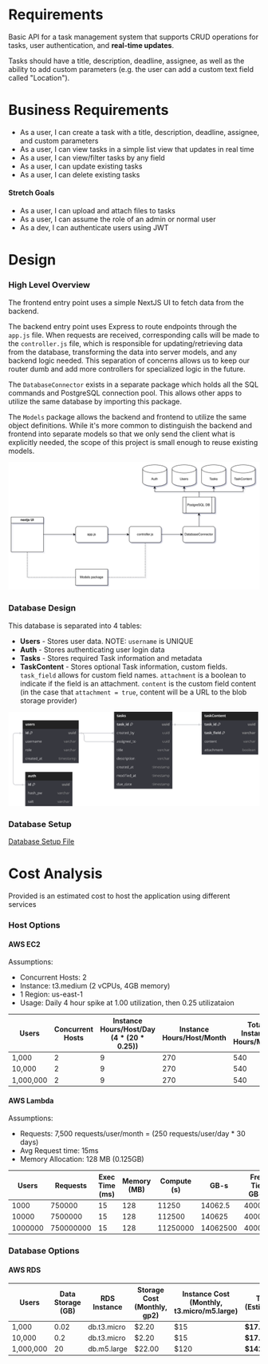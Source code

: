 
# Requirements
Basic API for a task management system that supports CRUD operations for tasks, user authentication, and **real-time updates**.

Tasks should have a title, description, deadline, assignee, as well as the ability to add custom parameters (e.g. the user can add a custom text field called "Location").

# Business Requirements
- As a user, I can create a task with a title, description, deadline, assignee, and custom parameters
- As a user, I can view tasks in a simple list view that updates in real time
- As a user, I can view/filter tasks by any field
- As a user, I can update existing tasks
- As a user, I can delete existing tasks
#### Stretch Goals
- As a user, I can upload and attach files to tasks
- As a user, I can assume the role of an admin or normal user
- As a dev, I can authenticate users using JWT


# Design

### High Level Overview

The frontend entry point uses a simple NextJS UI to fetch data from the backend.

The backend entry point uses Express to route endpoints through the `app.js` file. When requests are received, corresponding calls will be made to the `controller.js` file, which is responsible for updating/retrieving data from the database, transforming the data into server models, and any backend logic needed. This separation of concerns allows us to keep our router dumb and add more controllers for specialized logic in the future.

The `DatabaseConnector` exists in a separate package which holds all the SQL commands and PostgreSQL connection pool. This allows other apps to utilize the same database by importing this package.

The `Models` package allows the backend and frontend to utilize the same object definitions. While it's more common to distinguish the backend and frontend into separate models so that we only send the client what is explicitly needed, the scope of this project is small enough to reuse existing models.

![](HighLevelOverview.svg)

### Database Design

This database is separated into 4 tables:
- **Users** - Stores user data. NOTE: `username` is UNIQUE
- **Auth** - Stores authenticating user login data
- **Tasks** - Stores required Task information and metadata
- **TaskContent** - Stores optional Task information, custom fields. `task_field` allows for custom field names. `attachment` is a boolean to indicate if the field is an attachment. `content` is the custom field content (in the case that `attachment = true`, content will be a URL to the blob storage provider)

![](./sql/database_design.svg)

### Database Setup
[Database Setup File](./database_setup.sql)


# Cost Analysis
Provided is an estimated cost to host the application using different services

### Host Options
#### AWS EC2

Assumptions:
- Concurrent Hosts: 2
- Instance: t3.medium (2 vCPUs, 4GB memory)
- 1 Region: us-east-1
- Usage: Daily 4 hour spike at 1.00 utilization, then 0.25 utilizataion

| Users     | Concurrent Hosts | Instance Hours/Host/Day (4 * (20 * 0.25)) | Instance Hours/Host/Month | Total Instance Hours/Month | EC2 Cost (Monthly, ~$0.0416/hour) |
|-----------|------------------|-------------------------|---------------------------|----------------------------|-----------------------------------|
|     1,000 |                2 |                       9 |                       270 |                        540 | **$22.46**                           |
|    10,000 |                2 |                       9 |                       270 |                        540 | **$22.46**                           |
| 1,000,000 |                2 |                       9 |                       270 |                        540 | **$22.46**                           |

#### AWS Lambda

Assumptions:
- Requests: 7,500 requests/user/month = (250 requests/user/day * 30 days)
- Avg Request time: 15ms
- Memory Allocation: 128 MB (0.125GB)

| Users   | Requests  | Exec Time (ms) | Memory (MB) | Compute (s) | GB-s     | Free Tier GB-s | Billable GB-s | Compute Cost | Free Tier Requests | Billable Requests | Request Cost | Total Cost |
|---------|-----------|----------------|-------------|-------------|----------|----------------|---------------|--------------|--------------------|-------------------|--------------|------------|
|    1000 |    750000 |             15 |         128 |       11250 |  14062.5 |         400000 |             0 |        $0.00 |            1000000 |           6500000 |        $1.30 |      **$1.30** |
|   10000 |   7500000 |             15 |         128 |      112500 |   140625 |         400000 |             0 |        $0.00 |            1000000 |          74000000 |       $14.80 |     **$14.80** |
| 1000000 | 750000000 |             15 |         128 |    11250000 | 14062500 |         400000 |      13662500 |      $214.94 |            1000000 |        7499000000 |    $1,499.80 |  **$1,714.74** |


### Database Options
#### AWS RDS

| Users     | Data Storage (GB) | RDS Instance | Storage Cost (Monthly, gp2) | Instance Cost (Monthly, t3.micro/m5.large) |         Total (Estimated)       |
|-----------|-------------------|--------------|-----------------------------|--------------------------------------------|---------------------------------|
| 1,000     | 0.02              | db.t3.micro  | $2.20                       | $15                                        | **$17.20**                        |
| 10,000    | 0.2               | db.t3.micro  | $2.20                       | $15                                        | **$17.20**                          |
| 1,000,000 | 20                | db.m5.large  | $22.00                      | $120                                       | **$142**                            |